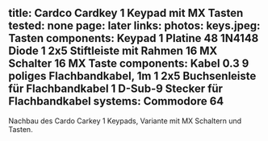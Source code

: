 title: Cardco Cardkey 1 Keypad mit MX Tasten
tested: none
page: later
links:
photos:
    keys.jpeg: Tasten
components: Keypad
    1 Platine
    48 1N4148 Diode
    1 2x5 Stiftleiste mit Rahmen
    16 MX Schalter
    16 MX Taste
components: Kabel
    0.3 9 poliges Flachbandkabel, 1m
    1 2x5 Buchsenleiste für Flachbandkabel
    1 D-Sub-9 Stecker für Flachbandkabel
systems:
    Commodore 64
---
Nachbau des Cardo Carkey 1 Keypads, Variante mit MX Schaltern und Tasten.
